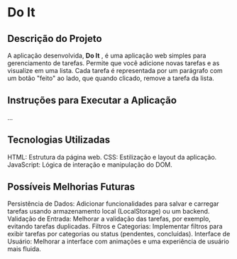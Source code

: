 # Do It

## Descrição do Projeto

A aplicação desenvolvida, **Do It** , é uma aplicação web simples para gerenciamento de tarefas. Permite que você adicione novas tarefas e as visualize em uma lista. Cada tarefa é representada por um parágrafo com um botão "feito" ao lado, que quando clicado, remove a tarefa da lista.

## Instruções para Executar a Aplicação
...

## Tecnologias Utilizadas

HTML: Estrutura da página web.
CSS: Estilização e layout da aplicação.
JavaScript: Lógica de interação e manipulação do DOM.

## Possíveis Melhorias Futuras
Persistência de Dados: Adicionar funcionalidades para salvar e carregar tarefas usando armazenamento local (LocalStorage) ou um backend.
Validação de Entrada: Melhorar a validação das tarefas, por exemplo, evitando tarefas duplicadas.
Filtros e Categorias: Implementar filtros para exibir tarefas por categorias ou status (pendentes, concluídas).
Interface de Usuário: Melhorar a interface com animações e uma experiência de usuário mais fluida.
